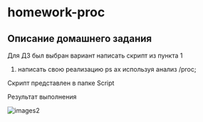 # homework-proc
Описание домашнего задания
---
Для ДЗ был выбран вариант написать скрипт из пункта 1
1. написать свою реализацию ps ax используя анализ /proc;

Скрипт представлен в папке Script

Результат выполнения
  
![images2](./images/proc_1.png)
